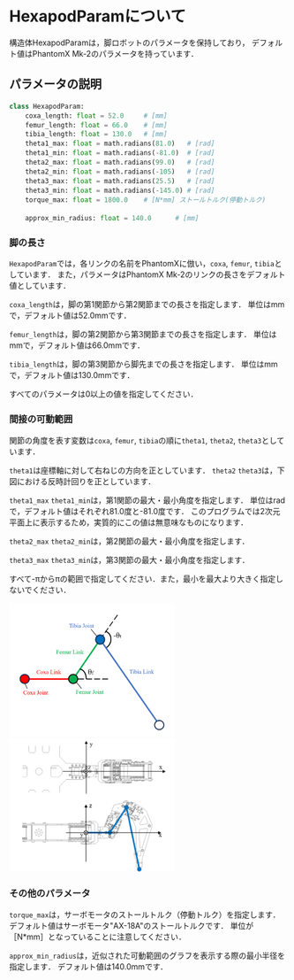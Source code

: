 
# HexapodParamについて

構造体HexapodParamは，脚ロボットのパラメータを保持しており，
デフォルト値はPhantomX Mk-2のパラメータを持っています．

## パラメータの説明

```python
class HexapodParam:
    coxa_length: float = 52.0     # [mm]
    femur_length: float = 66.0    # [mm]
    tibia_length: float = 130.0   # [mm]
    theta1_max: float = math.radians(81.0)   # [rad]
    theta1_min: float = math.radians(-81.0)  # [rad]
    theta2_max: float = math.radians(99.0)   # [rad]
    theta2_min: float = math.radians(-105)   # [rad]
    theta3_max: float = math.radians(25.5)   # [rad]
    theta3_min: float = math.radians(-145.0) # [rad]
    torque_max: float = 1800.0    # [N*mm] ストールトルク(停動トルク) 

    approx_min_radius: float = 140.0      # [mm]
```

### 脚の長さ

`HexapodParam`では，各リンクの名前をPhantomXに倣い，`coxa`, `femur`, `tibia`としています．
また，パラメータはPhantomX Mk-2のリンクの長さをデフォルト値としています．

`coxa_length`は，脚の第1関節から第2関節までの長さを指定します．
単位はmmで，デフォルト値は52.0mmです．

`femur_length`は，脚の第2関節から第3関節までの長さを指定します．
単位はmmで，デフォルト値は66.0mmです．

`tibia_length`は，脚の第3関節から脚先までの長さを指定します．
単位はmmで，デフォルト値は130.0mmです．

すべてのパラメータは0以上の値を指定してください．

### 間接の可動範囲

関節の角度を表す変数は`coxa`, `femur`, `tibia`の順に`theta1`, `theta2`, `theta3`としています．

`theta1`は座標軸に対して右ねじの方向を正としています．
`theta2` `theta3`は，下図における反時計回りを正としています．

`theta1_max` `theta1_min`は，第1関節の最大・最小角度を指定します．
単位はradで，デフォルト値はそれぞれ81.0度と-81.0度です．
このプログラムでは2次元平面上に表示するため，実質的にこの値は無意味なものになります．

`theta2_max` `theta2_min`は，第2関節の最大・最小角度を指定します．

`theta3_max` `theta3_min`は，第3関節の最大・最小角度を指定します．

すべて-πからπの範囲で指定してください．また，最小を最大より大きく指定しないでください．

<p>
    <img src="./img/link_joint.png" width=300>
    <img src="./img/coordinate_axis.png" width=300>
</p>

### その他のパラメータ

`torque_max`は，サーボモータのストールトルク（停動トルク）を指定します．
デフォルト値はサーボモータ"AX-18A"のストールトルクです．
単位が［N*mm］となっていることに注意してください．

`approx_min_radius`は，近似された可動範囲のグラフを表示する際の最小半径を指定します．
デフォルト値は140.0mmです．
